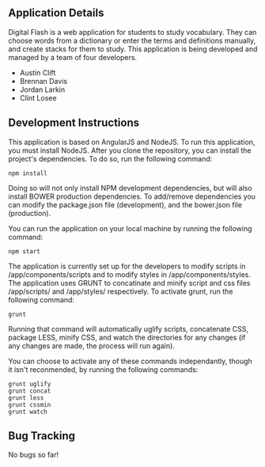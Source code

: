 ## Application Details

Digital Flash is a web application for students to study vocabulary.  They can choose words from a dictionary or enter the terms and definitions manually, and create stacks for them to study.  This application is being developed and managed by a team of four developers.

- Austin Clift
- Brennan Davis
- Jordan Larkin
- Clint Losee

## Development Instructions

This application is based on AngularJS and NodeJS.  To run this application, you must install NodeJS.  After you clone the repository, you can install the project's dependencies.  To do so, run the following command:

```
npm install
```

Doing so will not only install NPM development dependencies, but will also install BOWER production dependencies.  To add/remove dependencies you can modify the package.json file (development), and the bower.json file (production).

You can run the application on your local machine by running the following command:

```
npm start
```

The application is currently set up for the developers to modify scripts in /app/components/scripts and to modify styles in /app/components/styles.  The application uses GRUNT to concatinate and minify script and css files /app/scripts/ and /app/styles/ respectively.  To activate grunt, run the following command:

``` 
grunt
```

Running that command will automatically uglify scripts, concatenate CSS, package LESS, minify CSS, and watch the directories for any changes (if any changes are made, the process will run again).

You can choose to activate any of these commands independantly, though it isn't reconmended, by running the following commands:

```
grunt uglify
grunt concat
grunt less
grunt cssmin
grunt watch
```

## Bug Tracking
No bugs so far!